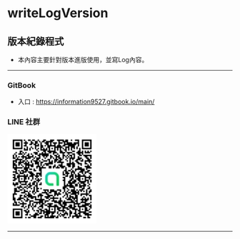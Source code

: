 # writeLogVersion
## 版本紀錄程式

* 本內容主要針對版本進版使用，並寫Log內容。


---
### GitBook
* 入口 : https://information9527.gitbook.io/main/


### LINE 社群
<img src="QrCode.jpg" width=200 height=200 alt="LINE QR" />

---
